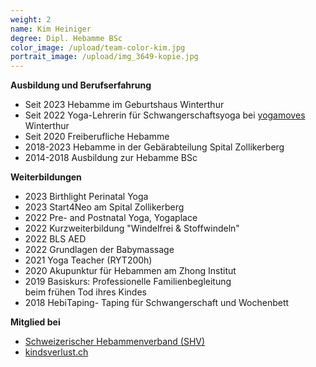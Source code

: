 ```yaml
---
weight: 2
name: Kim Heiniger
degree: Dipl. Hebamme BSc
color_image: /upload/team-color-kim.jpg
portrait_image: /upload/img_3649-kopie.jpg
---
```

**Ausbildung und Berufserfahrung**

* Seit 2023 Hebamme im Geburtshaus Winterthur
* Seit 2022 Yoga-Lehrerin für Schwangerschaftsyoga bei [yogamoves](https://www.yoga-moves.ch) Winterthur
* Seit 2020 Freiberufliche Hebamme
* 2018-2023 Hebamme in der Gebärabteilung Spital Zollikerberg
* 2014-2018 Ausbildung zur Hebamme BSc

**Weiterbildungen**

* 2023 Birthlight Perinatal Yoga 
* 2023 Start4Neo am Spital Zollikerberg
* 2022 Pre- and Postnatal Yoga, Yogaplace
* 2022 Kurzweiterbildung "Windelfrei & Stoffwindeln"
* 2022 BLS AED
* 2022 Grundlagen der Babymassage
* 2021 Yoga Teacher (RYT200h)
* 2020 Akupunktur für Hebammen am Zhong Institut
* 2019 Basiskurs: Professionelle Familienbegleitung\
  beim frühen Tod ihres Kindes
* 2018 HebiTaping- Taping für Schwangerschaft und Wochenbett

**Mitglied bei**

* [Schweizerischer Hebammenverband (SHV)](https://www.hebamme.ch "https\://www.hebamme.ch")
* [kindsverlust.ch](https://www.kindsverlust.ch)
